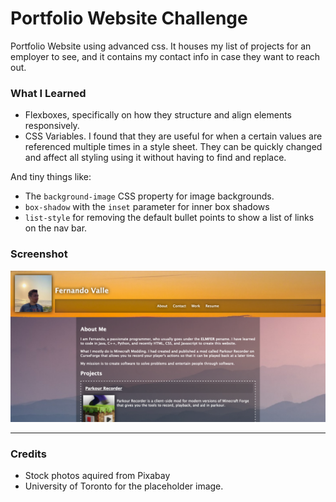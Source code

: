 # Portfolio Website Challenge
Portfolio Website using advanced css. It houses my list of projects for an employer to see, and it contains my contact info in case they want to reach out.

### What I Learned
* Flexboxes, specifically on how they structure and align elements responsively.
* CSS Variables. I found that they are useful for when a certain values are referenced multiple times in a style sheet. They can be quickly changed and affect all styling using it without having to find and replace.

And tiny things like:
* The `background-image` CSS property for image backgrounds.
* `box-shadow` with the `inset` parameter for inner box shadows
* `list-style` for removing the default bullet points to show a list of links on the nav bar.

### Screenshot
![Screenshot](screenshot.png)

---

### Credits
* Stock photos aquired from Pixabay
* University of Toronto for the placeholder image.

